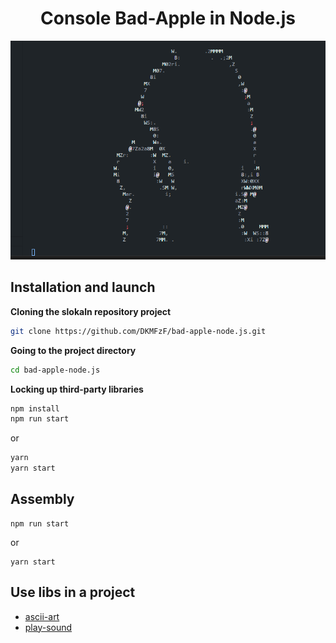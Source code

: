 <h1 align="center">Console Bad-Apple in Node.js</h1>

<div align="center">
  <img src="./app_sreen.png" alt="app screen">
</div>

## Installation and launch
**Cloning the slokaln repository project**
```Bash
git clone https://github.com/DKMFzF/bad-apple-node.js.git
```

**Going to the project directory**
```Bash
cd bad-apple-node.js
```

**Locking up third-party libraries**
```Bash
npm install
npm run start
```

or

```Bash
yarn
yarn start
```

## Assembly

```
npm run start
```

or

```
yarn start
```

## Use libs in a project

- [ascii-art](https://www.npmjs.com/package/ascii-art)
- [play-sound](https://www.npmjs.com/package/play-sound)